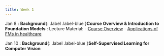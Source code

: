 ```yaml
---
title: Week 1
---
```


Jan 8
: **Background**{: .label .label-blue }**Course Overview & Introduction to Foundation Models**
: Lecture Material: 
    - [Course Overview](../assets/lectures/L1_introslides.pptx)
    - [Applications of FMs in healthcare](../assets/lectures/L1_genAI.pptx)

Jan 10
: **Background**{: .label .label-blue }**Self-Supervised Learning for Computer Vision**
